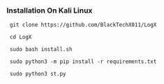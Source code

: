 ### Installation On Kali Linux

```
 git clone https://github.com/BlackTechX011/LogX
```
```
 cd LogX
```
```
 sudo bash install.sh
```
```
 sudo python3 -m pip install -r requirements.txt
```
```
 sudo python3 st.py
```
